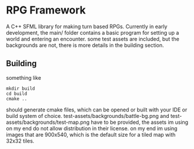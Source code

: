 # RPG Framework

A C++ SFML library for making turn based RPGs.
Currently in early development, the main/ folder contains a basic program for setting up a world and entering an encounter.
some test assets are included, but the backgrounds are not, there is more details in the building section.

## Building

something like 
```
mkdir build
cd build
cmake ..
```
should generate cmake files, which can be opened or built with your IDE or build system of choice.
test-assets/backgrounds/battle-bg.png and test-assets/backgrounds/test-map.png have to be provided, the assets im using on my end do not allow distribution in their license.
on my end im using images that are 900x540, which is the default size for a tiled map with 32x32 tiles.
